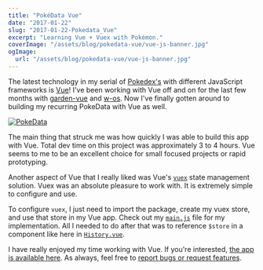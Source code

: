 ```yaml
---
title: "PokéData Vue"
date: "2017-01-22"
slug: "2017-01-22-Pokedata_Vue"
excerpt: "Learning Vue + Vuex with Pokémon."
coverImage: "/assets/blog/pokedata-vue/vue-js-banner.jpg"
ogImage:
  url: "/assets/blog/pokedata-vue/vue-js-banner.jpg"
---
```


The latest technology in my serial of [Pokedex's](https://keawade.github.io/pokedata) with different JavaScript frameworks is [Vue](https://vuejs.org/)! I've been working with Vue off and on for the last few months with [garden-vue](https://github.com/garden-stream/garden-vue) and [w-os](https://github.com/whiteboards/w-os). Now I've finally gotten around to building my recurring PokeData with Vue as well.

[![PokeData](/assets/blog/pokedata-vue/pokedata-vue.png)](http://keawade.github.io/pokedata-vue/)

The main thing that struck me was how quickly I was able to build this app with Vue. Total dev time on this project was approximately 3 to 4 hours. Vue seems to me to be an excellent choice for small focused projects or rapid prototyping.

Another aspect of Vue that I really liked was Vue's [`vuex`](https://vuex.vuejs.org/en/) state management solution. Vuex was an absolute pleasure to work with. It is extremely simple to configure and use.

To configure `vuex`, I just need to import the package, create my vuex store, and use that store in my Vue app. Check out my [`main.js`](https://github.com/keawade/pokedata-vue/blob/master/src/main.js#L8-L23) file for my implementation. All I needed to do after that was to reference `$store` in a component like here in [`History.vue`](https://github.com/keawade/pokedata-vue/blob/master/src/components/History.vue#L4).

I have really enjoyed my time working with Vue. If you're interested, [the app is available here](https://keawade.github.io/pokedata-vue). As always, feel free to [report bugs or request features](https://github.com/keawade/pokedata-vue/issues).
